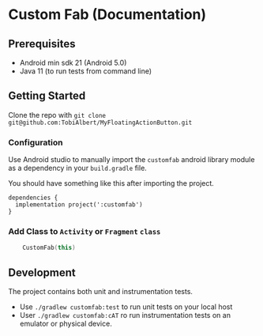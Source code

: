 # Custom Fab (Documentation)

## Prerequisites
- Android min sdk 21 (Android 5.0)
- Java 11 (to run tests from command line)

## Getting Started
Clone the repo with `git clone git@github.com:TobiAlbert/MyFloatingActionButton.git`

### Configuration
Use Android studio to manually import the `customfab` android library module as a dependency in your `build.gradle` file.

You should have something like this after importing the project.
```
dependencies {
  implementation project(':customfab')
}
```

### Add Class to `Activity` or `Fragment` `class`

```kotlin
	CustomFab(this)
```

## Development
The project contains both unit and instrumentation tests.

- Use `./gradlew customfab:test` to run unit tests on your local host
- User `./gradlew customfab:cAT` ro run instrumentation tests on an emulator or physical device.
